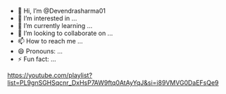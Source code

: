 - 👋 Hi, I’m @Devendrasharma01
- 👀 I’m interested in ...
- 🌱 I’m currently learning ...
- 💞️ I’m looking to collaborate on ...
- 📫 How to reach me ...
- 😄 Pronouns: ...
- ⚡ Fun fact: ...

<!---
Devendrasharma01/Devendrasharma01 is a ✨ special ✨ repository because its `README.md` (this file) appears on your GitHub profile.
You can click the Preview link to take a look at your changes.
--->
https://youtube.com/playlist?list=PL9gnSGHSqcnr_DxHsP7AW9ftq0AtAyYqJ&si=i89VMVG0DaEFsQe9
